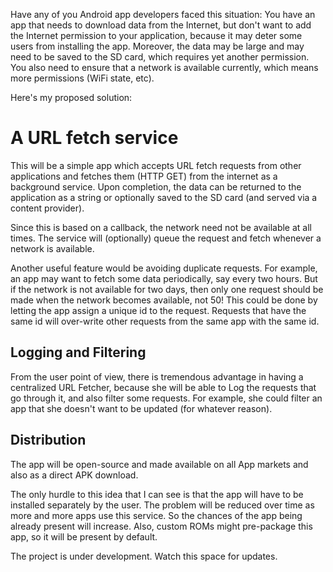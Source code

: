Have any of you Android app developers faced this situation: You have an app that needs to download data from the Internet, but don't want to add the Internet permission to your application, because it may deter some users from installing the app. Moreover, the data may be large and may need to be saved to the SD card, which requires yet another permission. You also need to ensure that a network is available currently, which means more permissions (WiFi state, etc).

Here's my proposed solution:

# A URL fetch service
This will be a simple app which accepts URL fetch requests from other applications and fetches them (HTTP GET) from the internet as a background service. Upon completion, the data can be returned to the application as a string or optionally saved to the SD card (and served via a content provider).

Since this is based on a callback, the network need not be available at all times. The service will (optionally) queue the request and fetch whenever a network is available.

Another useful feature would be avoiding duplicate requests. For example, an app may want to fetch some data periodically, say every two hours. But if the network is not available for two days, then only one request should be made when the network becomes available, not 50! This could be done by letting the app assign a unique id to the request. Requests that have the same id will over-write other requests from the same app with the same id.

## Logging and Filtering
From the user point of view, there is tremendous advantage in having a centralized URL Fetcher, because she will be able to Log the requests that go through it, and also filter some requests. For example, she could filter an app that she doesn't want to be updated (for whatever reason).

## Distribution
The app will be open-source and made available on all App markets and also as a direct APK download.

The only hurdle to this idea that I can see is that the app will have to be installed separately by the user. The problem will be reduced over time as more and more apps use this service. So the chances of the app being already present will increase. Also, custom ROMs might pre-package this app, so it will be present by default.

The project is under development. Watch this space for updates.